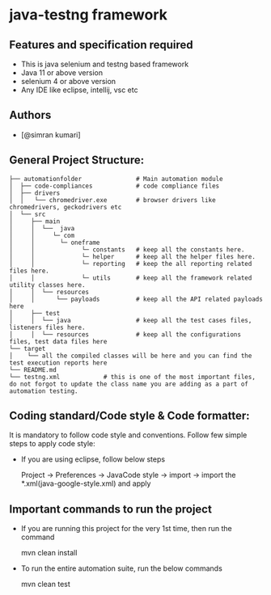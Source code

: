 
# java-testng framework

## Features and specification required

- This is java selenium and testng based framework
- Java 11 or above version
- selenium 4 or above version
- Any IDE like eclipse, intellij, vsc etc



## Authors

- [@simran kumari]

General Project Structure:
---------------------------------
    ├── automationfolder               # Main automation module
    │  ├── code-compliances            # code compliance files           
    │  ├── drivers  
    │  │   └── chromedriver.exe        # browser drivers like chromedrivers, geckodrivers etc
    │  └── src
    │     ├── main
    │     │  └──  java 
    │     │  	└─ com	 
    │     │  	  └─ oneframe  
    │     │             └─ constants   # keep all the constants here.
    │     │             └─ helper      # keep all the helper files here.
    │     │             └─ reporting   # keep the all reporting related files here.
    │     │             └─ utils       # keep all the framework related utility classes here.
    │     │  └── resources  
    │     │      └── payloads          # keep all the API related payloads here               
    │     ├── test
    │     │  └── java                  # keep all the test cases files, listeners files here.
    │     │  └── resources             # keep all the configurations files, test data files here
    └── target
    │    └── all the compiled classes will be here and you can find the test execution reports here
    └── README.md
    └── testng.xml   	  	  # this is one of the most important files, do not forgot to update the class name you are adding as a part of automation testing.
    

## Coding standard/Code style & Code formatter:

It is mandatory to follow code style and conventions. Follow few simple steps to apply code style:

* If you are using eclipse, follow below steps


    Project -> Preferences -> JavaCode style -> import -> import the *.xml(java-google-style.xml) and apply

## Important commands to run the project
* If you are running this project for the very 1st time, then run the command
	
	 mvn clean install

* To run the entire automation suite, run the below commands

	 mvn clean test





